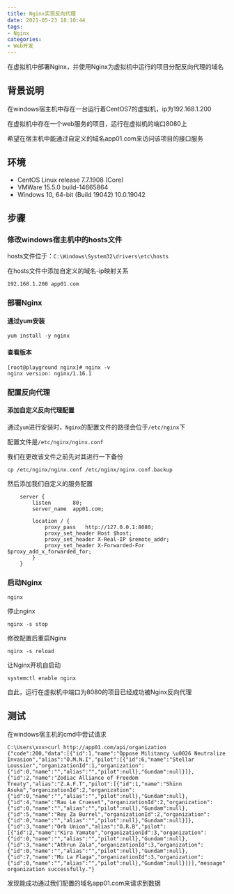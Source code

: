 ```yaml
---
title: Nginx实现反向代理
date: 2021-05-23 18:10:44
tags: 
- Nginx
categories:
- Web开发
---
```


在虚拟机中部署Nginx，并使用Nginx为虚拟机中运行的项目分配反向代理的域名


## 背景说明

在windows宿主机中存在一台运行着CentOS7的虚拟机，ip为192.168.1.200

在虚拟机中存在一个web服务的项目，运行在虚拟机的端口8080上

希望在宿主机中能通过自定义的域名app01.com来访问该项目的接口服务

<!-- more -->

## 环境

* CentOS Linux release 7.7.1908 (Core)
* VMWare 15.5.0 build-14665864
* Windows 10, 64-bit  (Build 19042) 10.0.19042



## 步骤



### 修改windows宿主机中的hosts文件

hosts文件位于：`C:\Windows\System32\drivers\etc\hosts`

在hosts文件中添加自定义的域名-ip映射关系

```shell
192.168.1.200 app01.com
```



### 部署Nginx



#### 通过yum安装

```shell
yum install -y nginx
```



#### 查看版本

```shell
[root@playground nginx]# nginx -v
nginx version: nginx/1.16.1
```



### 配置反向代理



#### 添加自定义反向代理配置



通过`yum`进行安装时，`Nginx`的配置文件的路径会位于`/etc/nginx`下

配置文件是`/etc/nginx/nginx.conf`



我们在更改该文件之前先对其进行一下备份

```shell
cp /etc/nginx/nginx.conf /etc/nginx/nginx.conf.backup
```



然后添加我们自定义的服务配置

```nginx.conf.default
    server {
        listen       80;
        server_name  app01.com;

        location / {
            proxy_pass   http://127.0.0.1:8080;
            proxy_set_header Host $host;
            proxy_set_header X-Real-IP $remote_addr;
            proxy_set_header X-Forwarded-For $proxy_add_x_forwarded_for;
        }
    }
```



### 启动Nginx

```shell
nginx
```

停止nginx

```shell
nginx -s stop
```

修改配置后重启Nginx

```shell
nginx -s reload
```

让Nginx开机自启动

```shell
systemctl enable nginx
```



自此，运行在虚拟机中端口为8080的项目已经成功被Nginx反向代理



## 测试

在windows宿主机的cmd中尝试请求

```shell
C:\Users\xxx>curl http://app01.com/api/organization
{"code":200,"data":[{"id":1,"name":"Oppose Militancy \u0026 Neutralize Invasion","alias":"O.M.N.I","pilot":[{"id":6,"name":"Stellar Loussier","organizationId":1,"organization":{"id":0,"name":"","alias":"","pilot":null},"Gundam":null}]},{"id":2,"name":"Zodiac Alliance of Freedom Treaty","alias":"Z.A.F.T","pilot":[{"id":1,"name":"Shinn Asuka","organizationId":2,"organization":{"id":0,"name":"","alias":"","pilot":null},"Gundam":null},{"id":4,"name":"Rau Le Crueset","organizationId":2,"organization":{"id":0,"name":"","alias":"","pilot":null},"Gundam":null},{"id":5,"name":"Rey Za Burrel","organizationId":2,"organization":{"id":0,"name":"","alias":"","pilot":null},"Gundam":null}]},{"id":3,"name":"Orb Union","alias":"O.R.B","pilot":[{"id":2,"name":"Kira Yamato","organizationId":3,"organization":{"id":0,"name":"","alias":"","pilot":null},"Gundam":null},{"id":3,"name":"Athrun Zala","organizationId":3,"organization":{"id":0,"name":"","alias":"","pilot":null},"Gundam":null},{"id":7,"name":"Mu La Flaga","organizationId":3,"organization":{"id":0,"name":"","alias":"","pilot":null},"Gundam":null}]}],"message":"Get organization successfully."}
```

发现能成功通过我们配置的域名app01.com来请求到数据
